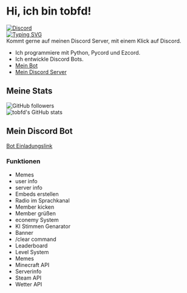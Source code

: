 # Hi, ich bin tobfd!
[![Discord](https://img.shields.io/discord/1082315916722835526?style=for-the-badge&logo=Discord&logoColor=white&label=Discord&color=blue)](https://discord.gg/rfgb4s3csV)  
[![Typing SVG](https://readme-typing-svg.demolab.com?font=Fira+Code&pause=1000&width=435&lines=tobfd;Discord+Bot+Entwickler;Python+Entwickler)](https://git.io/typing-svg)  
Kommt gerne auf meinen Discord Server, mit einem Klick auf Discord.
- Ich programmiere mit Python, Pycord und Ezcord.
- Ich entwickle Discord Bots.
- [Mein Bot](https://discord.com/api/oauth2/authorize?client_id=1128673160154320987&permissions=8&scope=bot%20applications.commands)
- [Mein Discord Server](https://discord.gg/pZnKFEkm6D)
## Meine Stats
![GitHub followers](https://img.shields.io/github/followers/tobfd?label=Followers&style=for-the-badge&logo=GitHub)  
![tobfd's GitHub stats](https://github-readme-stats.vercel.app/api?username=tobfd&show_icons=true&theme=dracula)
## Mein Discord Bot
[Bot Einladungslink](https://discord.com/api/oauth2/authorize?client_id=1128673160154320987&permissions=8&scope=bot%20applications.commands)
### Funktionen
- Memes
- user info
- server info
- Embeds erstellen
- Radio im Sprachkanal
- Member kicken
- Member grüßen
- econemy System
- KI Stimmen Genarator
- Banner
- /clear command
- Leaderboard
- Level System
- Memes
- Minecraft API
- Serverinfo
- Steam API
- Wetter API


